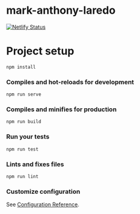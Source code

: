 # mark-anthony-laredo

[![Netlify Status](https://api.netlify.com/api/v1/badges/0369cd2c-da48-4809-8a06-ee4bf29df70b/deploy-status)](https://app.netlify.com/sites/marklaredo/deploys)


# Project setup
```
npm install
```

### Compiles and hot-reloads for development
```
npm run serve
```

### Compiles and minifies for production
```
npm run build
```

### Run your tests
```
npm run test
```

### Lints and fixes files
```
npm run lint
```

### Customize configuration
See [Configuration Reference](https://cli.vuejs.org/config/).
